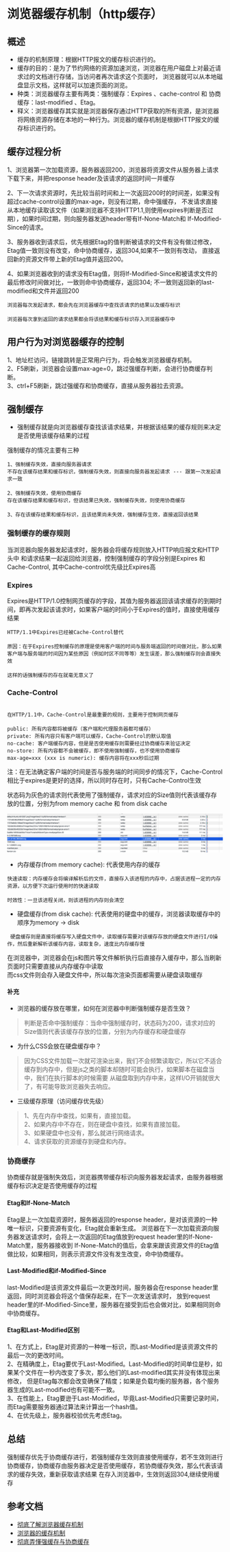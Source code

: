# 浏览器缓存机制（http缓存）
## 概述
* 缓存的机制原理：根据HTTP报文的缓存标识进行的。
* 缓存的目的：是为了节约网络的资源加速浏览，浏览器在用户磁盘上对最近请求过的文档进行存储，当访问者再次请求这个页面时，
浏览器就可以从本地磁盘显示文档，这样就可以加速页面的浏览。
* 种类：浏览器缓存主要有两类：强制缓存：Expires 、cache-control 和 协商缓存：last-modified 、Etag。
* 释义：浏览器缓存其实就是浏览器保存通过HTTP获取的所有资源，是浏览器将网络资源存储在本地的一种行为。浏览器的缓存机制是根据HTTP报文的缓存标识进行的。

## 缓存过程分析

1、浏览器第一次加载资源，服务器返回200，浏览器将资源文件从服务器上请求下载下来，并把response header及该请求的返回时间一并缓存<br>

2、下一次请求资源时，先比较当前时间和上一次返回200时的时间差，如果没有超过cache-control设置的max-age，则没有过期，命中强缓存，
不发请求直接从本地缓存读取该文件（如果浏览器不支持HTTP1.1,则使用expires判断是否过期），如果时间过期，则向服务器发送header带有If-None-Match和
If-Modified-Since的请求。<br>

3、服务器收到请求后，优先根据Etag的值判断被请求的文件有没有做过修改，Etag值一致则没有改变，命中协商缓存，返回304,如果不一致则有改动，
直接返回新的资源文件带上新的Etag值并返回200。<br>

4、如果浏览器收到的请求没有Etag值，则将If-Modified-Since和被请求文件的最后修改时间做对比，一致则命中协商缓存，返回304;
不一致则返回新的last-modified和文件并返回200

```$xslt
浏览器每次发起请求，都会先在浏览器缓存中查找该请求的结果以及缓存标识

浏览器每次拿到返回的请求结果都会将该结果和缓存标识存入浏览器缓存中
```

## 用户行为对浏览器缓存的控制
1、地址栏访问，链接跳转是正常用户行为，将会触发浏览器缓存机制。<br>
2、F5刷新，浏览器会设置max-age=0，跳过强缓存判断，会进行协商缓存判断。<br>
3、ctrl+F5刷新，跳过强缓存和协商缓存，直接从服务器拉去资源。

## 强制缓存
* 强制缓存就是向浏览器缓存查找该请求结果，并根据该结果的缓存规则来决定是否使用该缓存结果的过程<br>

强制缓存的情况主要有三种

```$xslt
1、强制缓存失效，直接向服务器请求
不存在该缓存结果和缓存标识，强制缓存失效，则直接向服务器发起请求 --- 跟第一次发起请求一致

2、强制缓存失效，使用协商缓存
存在该缓存结果和缓存标识，但该结果已失效，强制缓存失效，则使用协商缓存

3、存在该缓存结果和缓存标识，且该结果尚未失效，强制缓存生效，直接返回该结果
```
### 强制缓存的缓存规则
当浏览器向服务器发起请求时，服务器会将缓存规则放入HTTP响应报文和HTTP头中  和请求结果一起返回给浏览器，控制强制缓存的字段分别是Expires 和 Cache-Control,
其中Cache-control优先级比Expires高

### Expires
Expires是HTTP/1.0控制网页缓存的字段，其值为服务器返回该请求缓存的到期时间，即再次发起该请求时，如果客户端的时间小于Expires的值时，直接使用缓存结果

```$xslt
HTTP/1.1中Expires已经被Cache-Control替代

原因：在于Expires控制缓存的原理是使用客户端的时间与服务端返回的时间做对比，那么如果客户端与服务端的时间因为某些原因（例如时区不同等等）发生误差，那么强制缓存则会直接失效

这样的话强制缓存的存在就毫无意义了
```

### Cache-Control
```$xslt

在HTTP/1.1中，Cache-Control是最重要的规则，主要用于控制网页缓存

public: 所有内容都将被缓存（客户端和代理服务器都可缓存）
private: 所有内容只有客户端可以缓存，Cache-Control的默认取值
no-cache: 客户端缓存内容，但是是否使用缓存则需要经过协商缓存来验证决定
no-store: 所有内容都不会被缓存，即不使用强制缓存，也不使用协商缓存
max-age=xxx (xxx is numeric): 缓存内容将在xxx秒后过期

```
注：在无法确定客户端的时间是否与服务端的时间同步的情况下，Cache-Control相比于expires是更好的选择，所以同时存在时，只有Cache-Control生效


状态码为灰色的请求则代表使用了强制缓存，请求对应的Size值则代表该缓存存放的位置，分别为from memory cache 和 from disk cache<br>

![mahua](./img/cache-example.png)

* 内存缓存(from memory cache): 代表使用内存的缓存
```$xslt
快速读取：内存缓存会将编译解析后的文件，直接存入该进程的内存中，占据该进程一定的内存资源，以方便下次运行使用时的快速读取

时效性：一旦该进程关闭，则该进程的内存则会清空
```
* 硬盘缓存(from disk cache): 代表使用的硬盘中的缓存，浏览器读取缓存中的顺序为memory -> disk
```$xslt
 硬盘缓存则是直接将缓存写入硬盘文件中，读取缓存需要对该缓存存放的硬盘文件进行I/O操作，然后重新解析该缓存内容，读取复杂，速度比内存缓存慢
```

在浏览器中，浏览器会在js和图片等文件解析执行后直接存入缓存中，那么当刷新页面时只需要直接从内存缓存中读取<br>
而css文件则会存入硬盘文件中，所以每次渲染页面都需要从硬盘读取缓存

#### 补充 
* 浏览器的缓存放在哪里，如何在浏览器中判断强制缓存是否生效？
>判断是否命中强制缓存：当命中强制缓存时，状态码为200，请求对应的Size值则代表该缓存存放的位置，分别为内存缓存和硬盘缓存

* 为什么CSS会放在硬盘缓存中？
>因为CSS文件加载一次就可渲染出来，我们不会频繁读取它，所以它不适合缓存到内存中，但是js之类的脚本却随时可能会执行，如果脚本在磁盘当中，我们在执行脚本的时候需要
从磁盘取到内存中来，这样I/O开销就很大了，有可能导致浏览器失去响应。

* 三级缓存原理（访问缓存优先级）
>1、先在内存中查找，如果有，直接加载。<br>
2、如果内存中不存在，则在硬盘中查找，如果有直接加载。<br>
3、如果硬盘中也没有，那么就进行网络请求。<br>
4、请求获取的资源缓存到硬盘和内存。

### 协商缓存
协商缓存就是强制失效后，浏览器携带缓存标识向服务器发起请求，由服务器根据缓存标识决定是否使用缓存的过程

#### Etag和If-None-Match
Etag是上一次加载资源时，服务器返回的response header，是对该资源的一种唯一标识，只要资源有变化，Etag就会重新生成。
浏览器在下一次加载资源向服务器发送请求时，会将上一次返回的Etag值放到request header里的If-None-Match里，服务器接收到
If-None-Match的值后，会拿来跟该资源文件的Etag值做比较，如果相同，则表示资源文件没有发生改变，命中协商缓存。

#### Last-Modified和if-Modified-Since
last-Modified是该资源文件最后一次更改时间，服务器会在response header里返回，同时浏览器会将这个值保存起来，在下一次发送请求时，
放到request header里的If-Modified-Since里，服务器在接受到后也会做对比，如果相同则命中协商缓存。

#### Etag和Last-Modified区别
1、在方式上，Etag是对资源的一种唯一标识，而Last-Modified是该资源文件的最后一次的更改时间。<br>
2、在精确度上，Etag要优于Last-Modified。Last-Modified的时间单位是秒，如果某个文件在一秒内改变了多次，那么他们的Last-modified其实并没有体现出来修改，
但是Etag每次都会改变确保了精度；如果是负载均衡的服务器，各个服务器生成的Last-modified也有可能不一致。<br>
3、在性能上，Etag要逊于Last-Modified，毕竟Last-Modified只需要记录时间，而Etag需要服务器通过算法来计算出一个hash值。<br>
4、在优先级上，服务器校验优先考虑Etag。

## 总结
强制缓存优先于协商缓存进行，若强制缓存生效则直接使用缓存，若不生效则进行协商缓存，协商缓存由服务器决定是否使用缓存，若协商缓存失效，那么代表该请求的缓存失效，重新获取请求结果
在存入浏览器中，生效则返回304,继续使用缓存


## 参考文档
* [彻底了解浏览器缓存机制](https://juejin.im/entry/5ad86c16f265da505a77dca4)
* [浏览器的缓存机制](https://bbs.huaweicloud.com/blogs/163604)
* [彻底弄懂强缓存与协商缓存](https://www.jianshu.com/p/9c95db596df5)

